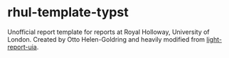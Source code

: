 # rhul-template-typst

Unofficial report template for reports at Royal Holloway, University of London.
Created by Otto Helen-Goldring and heavily modified from [light-report-uia](https://typst.app/universe/package/light-report-uia/).
